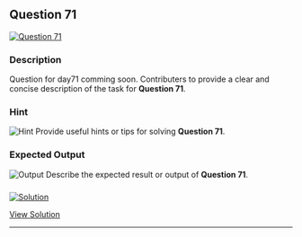 


## Question 71
<a href="https://github.com/alishgosai/Python-Exercise-and-Solutions/blob/master/questions/Question71.md" target="_blank">
  <img src="https://img.shields.io/badge/Question-71-purple?style=for-the-badge&logoSize=60" alt="Question 71">
</a>

### **Description**
Question for day71 comming soon.
Contributers to provide a clear and concise description of the task for **Question 71**.

### **Hint**
![Hint](https://img.shields.io/badge/Hint:-blue)
Provide useful hints or tips for solving **Question 71**.

### **Expected Output**
![Output](https://img.shields.io/badge/Output:-blue)
Describe the expected result or output of **Question 71**.

### <a href="https://github.com/alishgosai/Python-Exercise-and-Solutions/blob/master/solutions/Solution71.js" target="_blank">
  <img src="https://img.shields.io/badge/Solution-1f8e00?style=for-the-badge&logo=solution&logoColor=white" alt="Solution">
</a>

<a href="https://github.com/alishgosai/Python-Exercise-and-Solutions/blob/master/solutions/Solution71.js" target="_blank">View Solution</a>

---

